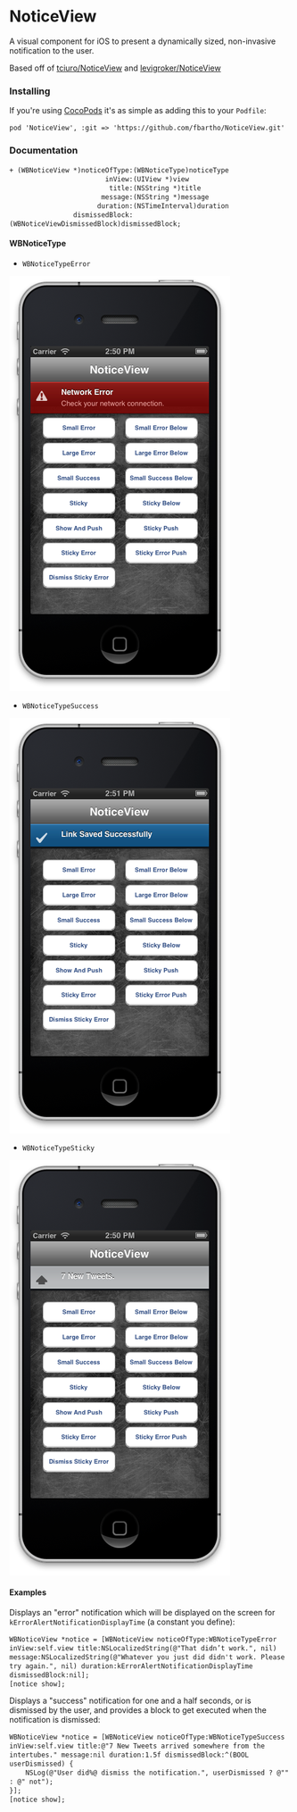 NoticeView
==========
A visual component for iOS to present a dynamically sized, non-invasive notification to the user.

Based off of [tciuro/NoticeView](https://github.com/tciuro/NoticeView) and [levigroker/NoticeView](https://github.com/levigroker/NoticeView)

### Installing

If you're using [CocoPods](http://cocopods.org) it's as simple as adding this to your `Podfile`:

	pod 'NoticeView', :git => 'https://github.com/fbartho/NoticeView.git'

### Documentation

	+ (WBNoticeView *)noticeOfType:(WBNoticeType)noticeType
							inView:(UIView *)view
							 title:(NSString *)title
						   message:(NSString *)message
						  duration:(NSTimeInterval)duration
					dismissedBlock:(WBNoticeViewDismissedBlock)dismissedBlock;

#### WBNoticeType

* `WBNoticeTypeError`

![Displays a red notification with alert icon](https://github.com/fbartho/NoticeView/blob/master/Screenshots/WBNoticeTypeError.png?raw=true "Displays a red notification with alert icon")

* `WBNoticeTypeSuccess`

![Displays a red notification with alert icon](https://github.com/fbartho/NoticeView/blob/master/Screenshots/WBNoticeTypeSuccess.png?raw=true "Displays a blue notification with checkmark icon")

* `WBNoticeTypeSticky`

![Displays a grey notification with up arrow icon](https://github.com/fbartho/NoticeView/blob/master/Screenshots/WBNoticeTypeSticky.png?raw=true "Displays a grey notification with up arrow icon")

#### Examples

Displays an "error" notification which will be displayed on the screen for
`kErrorAlertNotificationDisplayTime` (a constant you define):

	WBNoticeView *notice = [WBNoticeView noticeOfType:WBNoticeTypeError inView:self.view title:NSLocalizedString(@"That didn’t work.", nil) message:NSLocalizedString(@"Whatever you just did didn't work. Please try again.", nil) duration:kErrorAlertNotificationDisplayTime dismissedBlock:nil];
	[notice show];

Displays a "success" notification for one and a half seconds, or is dismissed by the user,
and provides a block to get executed when the notification is dismissed:

    WBNoticeView *notice = [WBNoticeView noticeOfType:WBNoticeTypeSuccess inView:self.view title:@"7 New Tweets arrived somewhere from the intertubes." message:nil duration:1.5f dismissedBlock:^(BOOL userDismissed) {
        NSLog(@"User did%@ dismiss the notification.", userDismissed ? @"" : @" not");
    }];
    [notice show];
